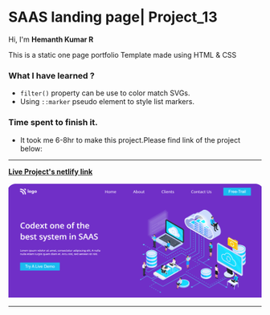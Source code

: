 # **SAAS landing page| Project_13**

Hi, I'm **Hemanth Kumar R**

This is a static one page portfolio Template made using HTML & CSS

### **What I have learned ?**

- `filter()` property can be use to color match SVGs.
- Using `::marker` pseudo element to style list markers.

### **Time spent to finish it.**

- It took me 6-8hr to make this project.Please find link of the project below:

---

**[Live Project's netlify link](https://relaxed-cranachan-2de960.netlify.app/ "Project link")**

[![Project ScreenShot](./images/Screenshot.png)](https://relaxed-cranachan-2de960.netlify.app/ "Project link")

---
